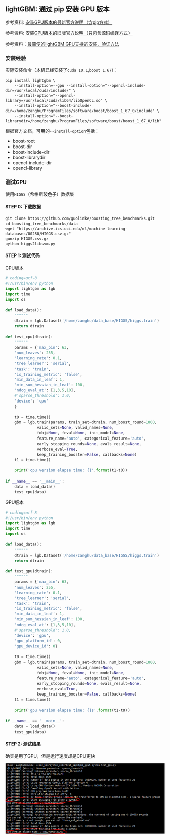 ## lightGBM: 通过 pip 安装 GPU 版本

参考资料: [安装GPU版本的最新官方说明（含pip方式）](https://github.com/Microsoft/LightGBM/tree/master/python-package#build-gpu-version)


参考资料: [安装GPU版本的旧版官方说明（只包含源码编译方式）](https://lightgbm.readthedocs.io/en/latest/GPU-Tutorial.html#lightgbm-gpu-tutorial)

参考资料：[最简便的lightGBM GPU支持的安装、验证方法](https://blog.csdn.net/lccever/article/details/80535058)

### 安装经验

实际安装命令（本机已经安装了`cuda 10.1`,`boost 1.67`）：

```shell
pip install lightgbm \
    --install-option=--gpu --install-option="--opencl-include-dir=/usr/local/cuda/include/" \
    --install-option="--opencl-library=/usr/local/cuda/lib64/libOpenCL.so" \
    --install-option="--boost-include-dir=/home/zanghu/ProgramFiles/software/boost/boost_1_67_0/include" \
    --install-option="--boost-librarydir=/home/zanghu/ProgramFiles/software/boost/boost_1_67_0/lib"
```

根据官方文档，可用的`--install-option`包括：

* boost-root
* boost-dir
* boost-include-dir
* boost-librarydir
* opencl-include-dir
* opencl-library

### 测试GPU

使用`HIGGS`（希格斯玻色子）数据集

#### STEP 0: 下载数据

```
git clone https://github.com/guolinke/boosting_tree_benchmarks.git
cd boosting_tree_benchmarks/data
wget "https://archive.ics.uci.edu/ml/machine-learning-databases/00280/HIGGS.csv.gz"
gunzip HIGGS.csv.gz
python higgs2libsvm.py
```

#### STEP 1: 测试代码

CPU版本

```python
# coding=utf-8
#!/usr/bin/env python
import lightgbm as lgb
import time
import os

def load_data():
    """"""
    dtrain = lgb.Dataset('/home/zanghu/data_base/HIGGS/higgs.train')
    return dtrain
     
def test_cpu(dtrain):
    """"""
    params = {'max_bin': 63,
    'num_leaves': 255,
    'learning_rate': 0.1,
    'tree_learner': 'serial',
    'task': 'train',
    'is_training_metric': 'false',
    'min_data_in_leaf': 1,
    'min_sum_hessian_in_leaf': 100,
    'ndcg_eval_at': [1,3,5,10],
    #'sparse_threshold': 1.0,
    'device': 'cpu'
    }
     
    t0 = time.time()
    gbm = lgb.train(params, train_set=dtrain, num_boost_round=1000,
              valid_sets=None, valid_names=None,
              fobj=None, feval=None, init_model=None,
              feature_name='auto', categorical_feature='auto',
              early_stopping_rounds=None, evals_result=None,
              verbose_eval=True,
              keep_training_booster=False, callbacks=None)
    t1 = time.time()
     
    print('cpu version elapse time: {}'.format(t1-t0))

if __name__ == '__main__':
    data = load_data()
    test_cpu(data)
```

GPU版本

```python
# coding=utf-8
#!/usr/bin/env python
import lightgbm as lgb
import time
import os

def load_data():
    """"""
    dtrain = lgb.Dataset('/home/zanghu/data_base/HIGGS/higgs.train')
    return dtrain

def test_gpu(dtrain):
    """"""
    params = {'max_bin': 63,
    'num_leaves': 255,
    'learning_rate': 0.1,
    'tree_learner': 'serial',
    'task': 'train',
    'is_training_metric': 'false',
    'min_data_in_leaf': 1,
    'min_sum_hessian_in_leaf': 100,
    'ndcg_eval_at': [1,3,5,10],
    #'sparse_threshold': 1.0,
    'device': 'gpu',
    'gpu_platform_id': 0,
    'gpu_device_id': 0}
     
    t0 = time.time()
    gbm = lgb.train(params, train_set=dtrain, num_boost_round=1000,
              valid_sets=None, valid_names=None,
              fobj=None, feval=None, init_model=None,
              feature_name='auto', categorical_feature='auto',
              early_stopping_rounds=None, evals_result=None,
              verbose_eval=True,
              keep_training_booster=False, callbacks=None)
    t1 = time.time()
     
    print('gpu version elapse time: {}s'.format(t1-t0))

if __name__ == '__main__':
    data = load_data()
    test_gpu(data)
```

#### STEP 2: 测试结果

确实是用了GPU，但是运行速度却是CPU更快

![](/assets/GBM001_01.PNG)
